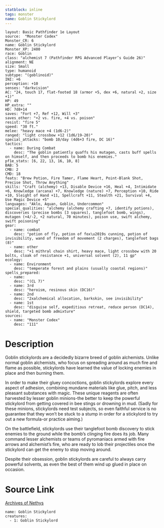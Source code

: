 ```yaml
---
statblock: inline
tags: monster
name: Goblin Stickylord
---
```

```statblock
layout: Basic Pathfinder 1e Layout
source:  "Monster Codex"
Monster_CR: 6
name: Goblin Stickylord
Monster_XP: 2400
race: Goblin
class: "alchemist 7 (Pathfinder RPG Advanced Player’s Guide 26)"
alignment: NE
size: Small
type: humanoid
subtype: "(goblinoid)"
INI: +6
perception: +10
senses: "darkvision"
AC: "24, touch 17, flat-footed 18 (armor +5, dex +6, natural +2, size +1)"
HP: 49
HP_extra: ""
HD: 7d8+14
saves: "Fort +7, Ref +12, Will +3"
saves_other: "+2 vs. fire, +4 vs. poison"
resist: "fire 5"
speed: "30 ft."
melee: "heavy mace +4 (1d6-2)"
ranged: "light crossbow +12 (1d6/19-20)"
special_attacks: "bomb 10/day (4d6+3 fire, DC 16)"
tactics:
  - name: During Combat
    desc: "The goblin patiently quaffs his mutagen, casts buff spells on himself, and then proceeds to bomb his enemies."
pf1e_stats: [6, 22, 13, 16, 10, 8]
BAB: 5
CMB: 2
CMD: 18
feats: "Brew Potion, Fire Tamer, Flame Heart, Point-Blank Shot, Precise Shot, Throw Anything"
skills: "Craft (alchemy) +13, Disable Device +16, Heal +4, Intimidate +6, Knowledge (arcana) +7, Knowledge (nature) +7, Perception +10, Ride +10, Sleight of Hand +11, Spellcraft +11, Stealth +21, Survival +4, Use Magic Device +5"
languages: "Aklo, Aquan, Goblin, Undercommon"
special_qualities: "alchemy (alchemy crafting +7, identify potions), discoveries (precise bombs [3 squares], tanglefoot bomb, wings), mutagen (+4/-2, +2 natural, 70 minutes), poison use, swift alchemy, swift poisoning"
gear:
  - name: combat
    desc: "potion of fly, potion of fox\u2019s cunning, potion of invisibility, wand of freedom of movement (2 charges), tanglefoot bags (8)"
  - name: other
    desc: "+1 mithral chain shirt, heavy mace, light crossbow with 20 bolts, cloak of resistance +1, universal solvent (2), 11 gp"
ecology:
  - name: Environment
    desc: "temperate forest and plains (usually coastal regions)"
spells_prepared:
  - name:
    desc: "(CL 7)"
  - name: 3rd
    desc: "heroism, resinous skin (DC16)"
  - name: 2nd
    desc: "2xalchemical allocation, barkskin, see invisibility"
  - name: 1st
    desc: "disguise self, expeditious retreat, reduce person (DC14), shield, targeted bomb admixture"
sources:
  - name: "Monster Codex"
    desc: "111"
```
# Description
Goblin stickylords are a decidedly bizarre breed of goblin alchemists. Unlike normal goblin alchemists, who focus on spreading around as much fire and flame as possible, stickylords have learned the value of locking enemies in place and then burning them.

 In order to make their gluey concoctions, goblin stickylords explore every aspect of adhesion, combining mundane materials like glue, pitch, and less pleasant substances with magic. These unique reagents are often harvested by lesser goblin minions-the better to keep the powerful stickylord from getting covered in bee stings or drowning in mud. (Sadly for these minions, stickylords need test subjects, so even faithful service is no guarantee that they won’t be stuck to a stump in order for a stickylord to try out a new formula-or practice aiming.)

 On the battlefield, stickylords use their tanglefoot bomb discovery to stick enemies to the ground while the bomb’s clinging fire does its job. Many command lesser alchemists or teams of pyromaniacs armed with fire arrows and alchemist’s fire, who are ready to lob their projectiles once the stickylord can get the enemy to stop moving around.

 Despite their obsession, goblin stickylords are careful to always carry powerful solvents, as even the best of them wind up glued in place on occasion.
# Source Link
[Archives of Nethys](https://aonprd.com/MonsterDisplay.aspx?ItemName=Goblin%20Stickylord)
```encounter-table
name: Goblin Stickylord
creatures:
  - 1: Goblin Stickylord
```
